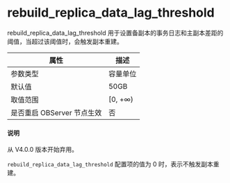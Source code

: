 rebuild_replica_data_lag_threshold 
=======================================================

rebuild_replica_data_lag_threshold 用于设置备副本的事务日志和主副本差距的阈值，当超过该阈值时，会触发副本重建。


|      **属性**      |  **描述**  |
|------------------|----------|
| 参数类型             | 容量单位     |
| 默认值              | 50GB     |
| 取值范围             | \[0, +∞) |
| 是否重启 OBServer 节点生效 | 否        |

<main id="notice" type='explain'>
  <h4>说明</h4>
  <p>从 V4.0.0 版本开始弃用。</p>
</main>

`rebuild_replica_data_lag_threshold` 配置项的值为 0 时，表示不触发副本重建。


